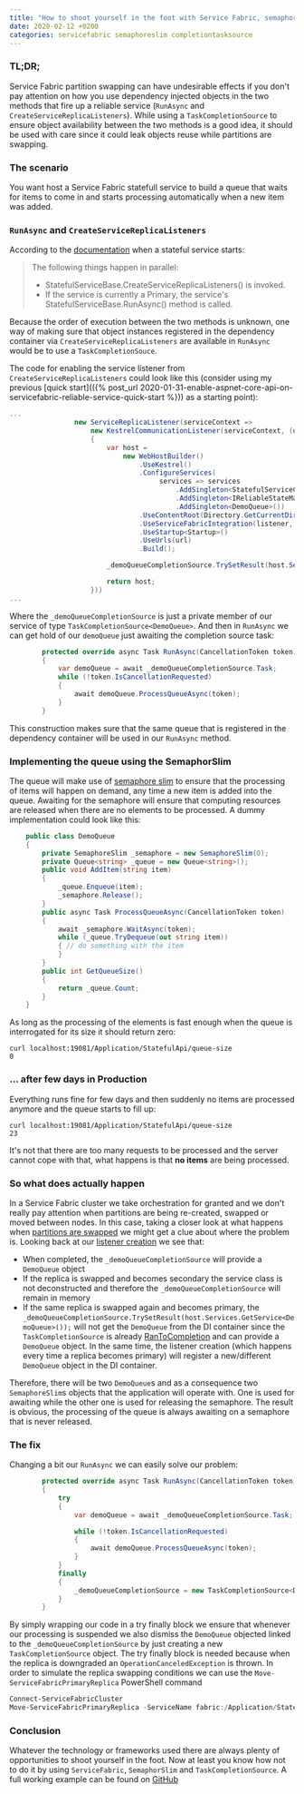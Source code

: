 ```yaml
---
title: "How to shoot yourself in the foot with Service Fabric, semaphore slim and completion task source"
date: 2020-02-12 +0200
categories: servicefabric semaphoreslim completiontasksource
---
```


### TL;DR;

Service Fabric partition swapping can have undesirable effects if you don't pay attention on how you use dependency injected objects in the two methods that fire up a reliable service (`RunAsync` and `CreateServiceReplicaListeners`). While using a `TaskCompletionSource` to ensure object availability between the two methods is a good idea, it should be used with care since it could leak objects reuse while partitions are swapping.

### The scenario

You want host a Service Fabric statefull service to build a queue that waits for items to come in and starts processing automatically when a new item was added.

### `RunAsync` and `CreateServiceReplicaListeners`

According to the [documentation](https://docs.microsoft.com/en-us/azure/service-fabric/service-fabric-reliable-services-lifecycle#stateful-service-startup) when a stateful service starts:

> The following things happen in parallel:
> * StatefulServiceBase.CreateServiceReplicaListeners() is invoked.
> * If the service is currently a Primary, the service's StatefulServiceBase.RunAsync() method is called.

Because the order of execution between the two methods is unknown, one way of making sure that object instances registered in the dependency container via `CreateServiceReplicaListeners` are available in `RunAsync` would be to use a `TaskCompletionSouce`. 

The code for enabling the service listener from `CreateServiceReplicaListeners` could look like this (consider using my previous [quick start](({% post_url 2020-01-31-enable-aspnet-core-api-on-servicefabric-reliable-service-quick-start %})) as a starting point):

```csharp
...
				new ServiceReplicaListener(serviceContext =>
					new KestrelCommunicationListener(serviceContext, (url, listener) =>
					{
						var host = 
							new WebHostBuilder()
								.UseKestrel()
								.ConfigureServices(
									 services => services
										 .AddSingleton<StatefulServiceContext>(serviceContext)
										 .AddSingleton<IReliableStateManager>(this.StateManager)
										 .AddSingleton<DemoQueue>())
								.UseContentRoot(Directory.GetCurrentDirectory())
								.UseServiceFabricIntegration(listener, ServiceFabricIntegrationOptions.None)
								.UseStartup<Startup>()
								.UseUrls(url)
								.Build();

						_demoQueueCompletionSource.TrySetResult(host.Services.GetService<DemoQueue>());

						return host;
					}))
...
```

Where the `_demoQueueCompletionSource` is just a private member of our service of type `TaskCompletionSource<DemoQueue>`. 
And then in `RunAsync` we can get hold of our `demoQueue` just awaiting the completion source task:

```csharp
		protected override async Task RunAsync(CancellationToken token)
		{
			var demoQueue = await _demoQueueCompletionSource.Task;
			while (!token.IsCancellationRequested)
			{
				await demoQueue.ProcessQueueAsync(token);
			}
		}
```

This construction makes sure that the same queue that is registered in the dependency container will be used in our `RunAsync` method.

### Implementing the queue using the SemaphorSlim

The queue will make use of [semaphore slim](https://docs.microsoft.com/en-us/dotnet/api/system.threading.semaphoreslim) to ensure that the processing of items will happen on demand, any time a new item is added into the queue. Awaiting for the semaphore will ensure that computing resources are released when there are no elements to be processed. A dummy implementation could look like this:

```csharp
	public class DemoQueue
	{
		private SemaphoreSlim _semaphore = new SemaphoreSlim(0);
		private Queue<string> _queue = new Queue<string>();
		public void AddItem(string item)
		{
			_queue.Enqueue(item);
			_semaphore.Release();
		}
		public async Task ProcessQueueAsync(CancellationToken token) 
		{
			await _semaphore.WaitAsync(token);
			while (_queue.TryDequeue(out string item))
			{ // do something with the item
			}
		}
		public int GetQueueSize()
		{
			return _queue.Count;
		}
	}
```

As long as the processing of the elements is fast enough when the queue is interrogated for its size it should return zero:

```curl
curl localhost:19081/Application/StatefulApi/queue-size
0
```

### ... after few days in Production

Everything runs fine for few days and then suddenly no items are processed anymore and the queue starts to fill up:

```curl
curl localhost:19081/Application/StatefulApi/queue-size
23
```

It's not that there are too many requests to be processed and the server cannot cope with that, what happens is that **no items** are being processed.

### So what does actually happen

In a Service Fabric cluster we take orchestration for granted and we don't really pay attention when partitions are being re-created, swapped or moved between nodes. In this case, taking a closer look at what happens when [partitions are swapped](https://docs.microsoft.com/en-us/azure/service-fabric/service-fabric-reliable-services-lifecycle#stateful-service-primary-swaps) we might get a clue about where the problem is. Looking back at our [listener creation](#runasync-and-createservicereplicalisteners) we see that:
- When completed, the `_demoQueueCompletionSource` will provide a `DemoQueue` object
- If the replica is swapped and becomes secondary the service class is not deconstructed and therefore the `_demoQueueCompletionSource` will remain in memory
- If the same replica is swapped again and becomes primary, the `_demoQueueCompletionSource.TrySetResult(host.Services.GetService<DemoQueue>());` will not get the `DemoQueue` from the DI container since the `TaskCompletionSource` is already [RanToCompletion](https://docs.microsoft.com/en-us/dotnet/api/system.threading.tasks.taskstatus?view=netcore-3.1#System_Threading_Tasks_TaskStatus_RanToCompletion) and can provide a `DemoQueue` object. In the same time, the listener creation (which happens every time a replica becomes primary) will register a new/different `DemoQueue` object in the DI container. 

Therefore, there will be two `DemoQueue`s and as a consequence two `SemaphoreSlim`s objects that the application will operate with. One is used for awaiting while the other one is used for releasing the semaphore. The result is obvious, the processing of the queue is always awaiting on a semaphore that is never released.

### The fix

Changing a bit our `RunAsync` we can easily solve our problem:

```csharp
		protected override async Task RunAsync(CancellationToken token)
		{
			try
			{
				var demoQueue = await _demoQueueCompletionSource.Task;

				while (!token.IsCancellationRequested)
				{
					await demoQueue.ProcessQueueAsync(token);
				}
			}
			finally
			{
				_demoQueueCompletionSource = new TaskCompletionSource<DemoQueue>();
			}
		}
```

By simply wrapping our code in a try finally block we ensure that whenever our processing is suspended we also dismiss the `DemoQueue` objected linked to the `_demoQueueCompletionSource` by just creating a new `TaskCompletionSource` object. The try finally block is needed because when the replica is downgraded an `OperationCanceledException` is thrown.
In order to simulate the replica swapping conditions we can use the `Move-ServiceFabricPrimaryReplica` PowerShell command

```powershell
Connect-ServiceFabricCluster
Move-ServiceFabricPrimaryReplica -ServiceName fabric:/Application/StatefulApi -PartitionId 5044e7bb-e85f-44d6-85fe-cba4bd0a7465 -NodeName _Node_3
```

### Conclusion

Whatever the technology or frameworks used there are always plenty of opportunities to shoot yourself in the foot. Now at least you know how not to do it by using `ServiceFabric`, `SemaphorSlim` and `TaskCompletionSource`.
A full working example can be found on [GitHub](https://github.com/coosmiin/Playground/tree/master/Service%20Fabric%20-%20TaskCompletionSource%20and%20SemaphoreSlim)